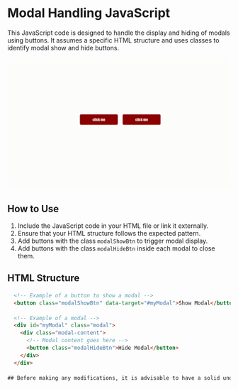 # Modal Handling JavaScript

This JavaScript code is designed to handle the display and hiding of modals using buttons. It assumes a specific HTML structure and uses classes to identify modal show and hide buttons.

![preview of project](preview/demo.gif)


## How to Use

1. Include the JavaScript code in your HTML file or link it externally.
2. Ensure that your HTML structure follows the expected pattern.
3. Add buttons with the class `modalShowBtn` to trigger modal display.
4. Add buttons with the class `modalHideBtn` inside each modal to close them.

## HTML Structure

```html
  <!-- Example of a button to show a modal -->
  <button class="modalShowBtn" data-target="#myModal">Show Modal</button>

  <!-- Example of a modal -->
  <div id="myModal" class="modal">
    <div class="modal-content">
      <!-- Modal content goes here -->
      <button class="modalHideBtn">Hide Modal</button>
    </div>
  </div>

## Before making any modifications, it is advisable to have a solid understanding of the principles of CSS, HTML, and JavaScript. Familiarize yourself with how these languages operate and their syntax to ensure effective and informed customization.
